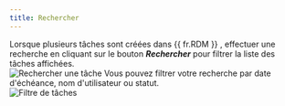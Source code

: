 ```yaml
---
title: Rechercher
---
```

Lorsque plusieurs tâches sont créées dans {{ fr.RDM }} , effectuer une recherche en cliquant sur le bouton ***Rechercher*** pour filtrer la liste des tâches affichées.  
![Rechercher une tâche](https://webdevolutions.azureedge.net/docs/fr/rdm/mac/clip4083.png) 
Vous pouvez filtrer votre recherche par date d'échéance, nom d'utilisateur ou statut.  
![Filtre de tâches](https://webdevolutions.azureedge.net/docs/fr/rdm/mac/clip0064.png) 
